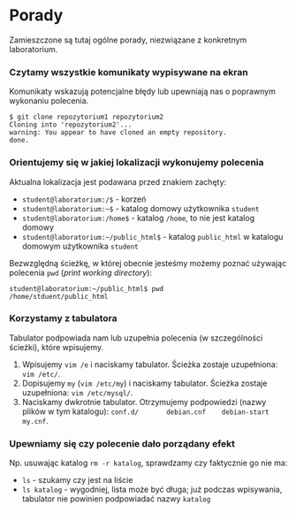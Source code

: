 # Porady

Zamieszczone są tutaj ogólne porady, niezwiązane z konkretnym laboratorium.

### Czytamy wszystkie komunikaty wypisywane na ekran

Komunikaty wskazują potencjalne błędy lub upewniają nas o poprawnym wykonaniu polecenia.

```
$ git clone repozytorium1 repozytorium2
Cloning into 'repozytorium2'...
warning: You appear to have cloned an empty repository.
done.
```
### Orientujemy się w jakiej lokalizacji wykonujemy polecenia

Aktualna lokalizacja jest podawana przed znakiem zachęty:

* `student@laboratorium:/$` - korzeń
* `student@laboratorium:~$` - katalog domowy użytkownika `student`
* `student@laboratorium:/home$` - katalog `/home`, to nie jest katalog domowy
* `student@laboratorium:~/public_html$` - katalog `public_html` w katalogu domowym użytkownika `student`

Bezwzględną ścieżkę, w której obecnie jesteśmy możemy poznać używając polecenia `pwd` (_print working directory_):

```
student@laboratorium:~/public_html$ pwd
/home/stduent/public_html
```

### Korzystamy z tabulatora

Tabulator podpowiada nam lub uzupełnia polecenia (w szczególności ścieżki), które wpisujemy.

1. Wpisujemy `vim /e` i naciskamy tabulator. Ścieżka zostaje uzupełniona: `vim /etc/`.
2. Dopisujemy `my` (`vim /etc/my`) i naciskamy tabulator. Ścieżka zostaje uzupełniona: `vim /etc/mysql/`.
3. Naciskamy dwkrotnie tabulator. Otrzymujemy podpowiedzi (nazwy plików w tym katalogu): `conf.d/       debian.cnf    debian-start  my.cnf`.

### Upewniamy się czy polecenie dało porządany efekt

Np. usuwając katalog `rm -r katalog`, sprawdzamy czy faktycznie go nie ma:

* `ls` - szukamy czy jest na liście
* `ls katalog` - wygodniej, lista może być długa; już podczas wpisywania, tabulator nie powinien podpowiadać nazwy `katalog`
